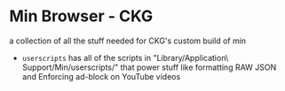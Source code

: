 # Min Browser - CKG

a collection of all the stuff needed for CKG's custom build of min

- `userscripts` has all of the scripts in "Library/Application\ Support/Min/userscripts/" that power stuff like formatting RAW JSON and Enforcing ad-block on YouTube videos

